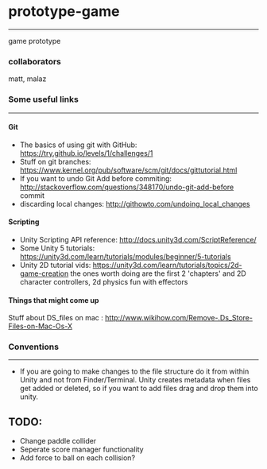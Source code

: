 # prototype-game
----------------
game prototype

### collaborators
matt, malaz

### Some useful links
------------
#### Git
- The basics of using git with GitHub: https://try.github.io/levels/1/challenges/1
- Stuff on git branches: https://www.kernel.org/pub/software/scm/git/docs/gittutorial.html
- If you want to undo Git Add before commiting: http://stackoverflow.com/questions/348170/undo-git-add-before commit
- discarding local changes: http://githowto.com/undoing_local_changes

#### Scripting
- Unity Scripting API reference: http://docs.unity3d.com/ScriptReference/
- Some Unity 5 tutorials: https://unity3d.com/learn/tutorials/modules/beginner/5-tutorials
- Unity 2D tutorial vids: https://unity3d.com/learn/tutorials/topics/2d-game-creation
the ones worth doing are the first 2 'chapters' and 2D character controllers, 2d physics fun with effectors

#### Things that might come up
Stuff about DS_files on mac : http://www.wikihow.com/Remove-.Ds_Store-Files-on-Mac-Os-X

### Conventions
---------------
- If you are going to make changes to the file structure do it from within Unity and not from Finder/Terminal. Unity creates metadata when files get added or deleted, so if you want to add files drag and drop them into unity.

## TODO:
- Change paddle collider
- Seperate score manager functionality
- Add force to ball on each collision?
